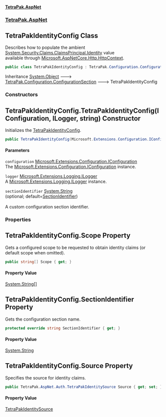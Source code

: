 #### [TetraPak.AspNet](index.md 'index')
### [TetraPak.AspNet](TetraPak_AspNet.md 'TetraPak.AspNet')
## TetraPakIdentityConfig Class
Describes how to populate the ambient [System.Security.Claims.ClaimsPrincipal.Identity](https://docs.microsoft.com/en-us/dotnet/api/System.Security.Claims.ClaimsPrincipal.Identity 'System.Security.Claims.ClaimsPrincipal.Identity') value  
available through [Microsoft.AspNetCore.Http.HttpContext](https://docs.microsoft.com/en-us/dotnet/api/Microsoft.AspNetCore.Http.HttpContext 'Microsoft.AspNetCore.Http.HttpContext').  
```csharp
public class TetraPakIdentityConfig : TetraPak.Configuration.ConfigurationSection
```

Inheritance [System.Object](https://docs.microsoft.com/en-us/dotnet/api/System.Object 'System.Object') &#129106; [TetraPak.Configuration.ConfigurationSection](https://docs.microsoft.com/en-us/dotnet/api/TetraPak.Configuration.ConfigurationSection 'TetraPak.Configuration.ConfigurationSection') &#129106; TetraPakIdentityConfig  
### Constructors
<a name='TetraPak_AspNet_TetraPakIdentityConfig_TetraPakIdentityConfig(Microsoft_Extensions_Configuration_IConfiguration_Microsoft_Extensions_Logging_ILogger_string)'></a>
## TetraPakIdentityConfig.TetraPakIdentityConfig(IConfiguration, ILogger, string) Constructor
Initializes the [TetraPakIdentityConfig](TetraPak_AspNet_TetraPakIdentityConfig.md 'TetraPak.AspNet.TetraPakIdentityConfig').  
```csharp
public TetraPakIdentityConfig(Microsoft.Extensions.Configuration.IConfiguration configuration, Microsoft.Extensions.Logging.ILogger logger, string sectionIdentifier=null);
```
#### Parameters
<a name='TetraPak_AspNet_TetraPakIdentityConfig_TetraPakIdentityConfig(Microsoft_Extensions_Configuration_IConfiguration_Microsoft_Extensions_Logging_ILogger_string)_configuration'></a>
`configuration` [Microsoft.Extensions.Configuration.IConfiguration](https://docs.microsoft.com/en-us/dotnet/api/Microsoft.Extensions.Configuration.IConfiguration 'Microsoft.Extensions.Configuration.IConfiguration')  
The [Microsoft.Extensions.Configuration.IConfiguration](https://docs.microsoft.com/en-us/dotnet/api/Microsoft.Extensions.Configuration.IConfiguration 'Microsoft.Extensions.Configuration.IConfiguration') instance.  
  
<a name='TetraPak_AspNet_TetraPakIdentityConfig_TetraPakIdentityConfig(Microsoft_Extensions_Configuration_IConfiguration_Microsoft_Extensions_Logging_ILogger_string)_logger'></a>
`logger` [Microsoft.Extensions.Logging.ILogger](https://docs.microsoft.com/en-us/dotnet/api/Microsoft.Extensions.Logging.ILogger 'Microsoft.Extensions.Logging.ILogger')  
A [Microsoft.Extensions.Logging.ILogger](https://docs.microsoft.com/en-us/dotnet/api/Microsoft.Extensions.Logging.ILogger 'Microsoft.Extensions.Logging.ILogger') instance.  
  
<a name='TetraPak_AspNet_TetraPakIdentityConfig_TetraPakIdentityConfig(Microsoft_Extensions_Configuration_IConfiguration_Microsoft_Extensions_Logging_ILogger_string)_sectionIdentifier'></a>
`sectionIdentifier` [System.String](https://docs.microsoft.com/en-us/dotnet/api/System.String 'System.String')  
(optional; default=[SectionIdentifier](TetraPak_AspNet_TetraPakIdentityConfig.md#TetraPak_AspNet_TetraPakIdentityConfig_SectionIdentifier 'TetraPak.AspNet.TetraPakIdentityConfig.SectionIdentifier'))<br />  
A custom configuration section identifier.   
  
  
### Properties
<a name='TetraPak_AspNet_TetraPakIdentityConfig_Scope'></a>
## TetraPakIdentityConfig.Scope Property
Gets a configured scope to be requested to obtain identity claims (or default scope when omitted).   
```csharp
public string[] Scope { get; }
```
#### Property Value
[System.String](https://docs.microsoft.com/en-us/dotnet/api/System.String 'System.String')[[]](https://docs.microsoft.com/en-us/dotnet/api/System.Array 'System.Array')
  
<a name='TetraPak_AspNet_TetraPakIdentityConfig_SectionIdentifier'></a>
## TetraPakIdentityConfig.SectionIdentifier Property
Gets the configuration section name.  
```csharp
protected override string SectionIdentifier { get; }
```
#### Property Value
[System.String](https://docs.microsoft.com/en-us/dotnet/api/System.String 'System.String')
  
<a name='TetraPak_AspNet_TetraPakIdentityConfig_Source'></a>
## TetraPakIdentityConfig.Source Property
Specifies the source for identity claims.  
```csharp
public TetraPak.AspNet.Auth.TetraPakIdentitySource Source { get; set; }
```
#### Property Value
[TetraPakIdentitySource](TetraPak_AspNet_Auth_TetraPakIdentitySource.md 'TetraPak.AspNet.Auth.TetraPakIdentitySource')
  
